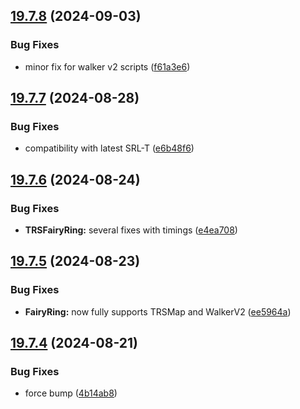 ## [19.7.8](https://github.com/Torwent/WaspLib/compare/v19.7.7...v19.7.8) (2024-09-03)


### Bug Fixes

* minor fix for walker v2 scripts ([f61a3e6](https://github.com/Torwent/WaspLib/commit/f61a3e6adbb9784d46b5c6e36c820156411f1c42))



## [19.7.7](https://github.com/Torwent/WaspLib/compare/v19.7.6...v19.7.7) (2024-08-28)


### Bug Fixes

* compatibility with latest SRL-T ([e6b48f6](https://github.com/Torwent/WaspLib/commit/e6b48f69d694798b7c4f48343e5f174af37289f2))



## [19.7.6](https://github.com/Torwent/WaspLib/compare/v19.7.5...v19.7.6) (2024-08-24)


### Bug Fixes

* **TRSFairyRing:** several fixes with timings ([e4ea708](https://github.com/Torwent/WaspLib/commit/e4ea7083ad9c74fbba3b75ef620df0d98d26d9e8))



## [19.7.5](https://github.com/Torwent/WaspLib/compare/v19.7.4...v19.7.5) (2024-08-23)


### Bug Fixes

* **FairyRing:** now fully supports TRSMap and WalkerV2 ([ee5964a](https://github.com/Torwent/WaspLib/commit/ee5964aab6da646950511778fc3f277e09101d80))



## [19.7.4](https://github.com/Torwent/WaspLib/compare/v19.7.3...v19.7.4) (2024-08-21)


### Bug Fixes

* force bump ([4b14ab8](https://github.com/Torwent/WaspLib/commit/4b14ab8c3198fb249dff2d9d11775af686c0549d))



